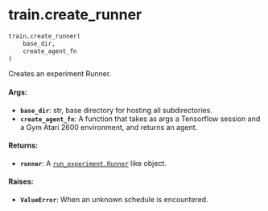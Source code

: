 <div itemscope itemtype="http://developers.google.com/ReferenceObject">
<meta itemprop="name" content="train.create_runner" />
<meta itemprop="path" content="stable" />
</div>

# train.create_runner

```python
train.create_runner(
    base_dir,
    create_agent_fn
)
```

Creates an experiment Runner.

#### Args:

*   <b>`base_dir`</b>: str, base directory for hosting all subdirectories.
*   <b>`create_agent_fn`</b>: A function that takes as args a Tensorflow session
    and a Gym Atari 2600 environment, and returns an agent.

#### Returns:

*   <b>`runner`</b>: A
    <a href="../run_experiment/Runner.md"><code>run_experiment.Runner</code></a>
    like object.

#### Raises:

*   <b>`ValueError`</b>: When an unknown schedule is encountered.
